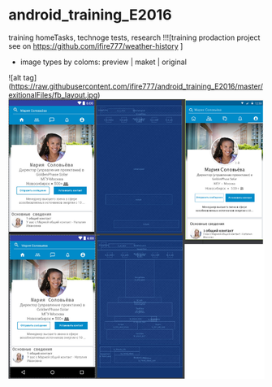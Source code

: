 # android_training_E2016
training homeTasks,  technoge tests, research
!!![training prodaction project see on https://github.com/ifire777/weather-history ]

+ image types by coloms:     preview     |     maket     |       original

![alt tag] (https://raw.githubusercontent.com/ifire777/android_training_E2016/master/exitionalFiles/fb_layout.jpg)
![Alt text](https://raw.githubusercontent.com/ifire777/android_training_E2016/master/exitionalFiles/in_static_layuot.jpg)
